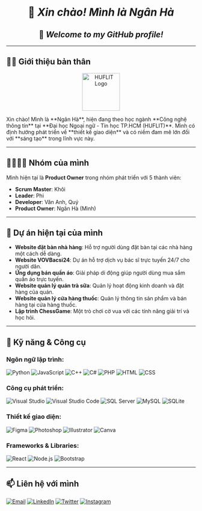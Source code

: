 <h1 align="center"> 👋 <em>Xin chào! Mình là Ngân Hà</em> </h1>
<h2 align="center"> 🌟 <em>Welcome to my GitHub profile!</em> </h2>

---

## 🧑‍💻 **Giới thiệu bản thân**
<p align="center">
  <img src="https://upload.wikimedia.org/wikipedia/vi/a/a6/Huflit_Logo.png" alt="HUFLIT Logo" width="100">
</p>
Xin chào! Mình là **Ngân Hà**, hiện đang theo học ngành **Công nghệ thông tin** tại **Đại học Ngoại ngữ - Tin học TP.HCM (HUFLIT)**. Mình có định hướng phát triển về **thiết kế giao diện** và có niềm đam mê lớn đối với **sáng tạo** trong lĩnh vực này.

---

## 👨‍👩‍👧‍👦 **Nhóm của mình**
Mình hiện tại là **Product Owner** trong nhóm phát triển với 5 thành viên:
- **Scrum Master**: Khôi
- **Leader**: Phi
- **Developer**: Văn Anh, Quý
- **Product Owner**: Ngân Hà (Mình)

---

## 🚀 **Dự án hiện tại của mình**
- **Website đặt bàn nhà hàng**: Hỗ trợ người dùng đặt bàn tại các nhà hàng một cách dễ dàng.
- **Website VOVBacsi24**: Dự án hỗ trợ dịch vụ bác sĩ trực tuyến 24/7 cho người dân.
- **Ứng dụng bán quần áo**: Giải pháp di động giúp người dùng mua sắm quần áo trực tuyến.
- **Website quản lý quán trà sữa**: Quản lý hoạt động kinh doanh và đặt hàng của quán.
- **Website quản lý cửa hàng thuốc**: Quản lý thông tin sản phẩm và bán hàng tại cửa hàng thuốc.
- **Lập trình ChessGame**: Một trò chơi cờ vua với các tính năng giải trí và học hỏi.

---

## 🔧 **Kỹ năng & Công cụ**
### **Ngôn ngữ lập trình:**
![Python](https://img.shields.io/badge/-Python-333333?style=flat&logo=python) 
![JavaScript](https://img.shields.io/badge/-JavaScript-333333?style=flat&logo=javascript)
![C++](https://img.shields.io/badge/-C++-333333?style=flat&logo=cplusplus)
![C#](https://img.shields.io/badge/-C%23-333333?style=flat&logo=csharp)
![PHP](https://img.shields.io/badge/-PHP-333333?style=flat&logo=php)
![HTML](https://img.shields.io/badge/-HTML-333333?style=flat&logo=html5)
![CSS](https://img.shields.io/badge/-CSS-333333?style=flat&logo=css3)

### **Công cụ phát triển:**
![Visual Studio](https://img.shields.io/badge/-Visual%20Studio-5C2D91?style=flat&logo=visual-studio)
![Visual Studio Code](https://img.shields.io/badge/-VSCode-333333?style=flat&logo=visual-studio-code)
![SQL Server](https://img.shields.io/badge/-SQL%20Server-333333?style=flat&logo=microsoft-sql-server)
![MySQL](https://img.shields.io/badge/-MySQL-333333?style=flat&logo=mysql)
![SQLite](https://img.shields.io/badge/-SQLite-333333?style=flat&logo=sqlite)

### **Thiết kế giao diện:**
![Figma](https://img.shields.io/badge/-Figma-333333?style=flat&logo=figma)
![Photoshop](https://img.shields.io/badge/-Photoshop-333333?style=flat&logo=adobe-photoshop)
![Illustrator](https://img.shields.io/badge/-Illustrator-333333?style=flat&logo=adobe-illustrator)
![Canva](https://img.shields.io/badge/-Canva-333333?style=flat&logo=canva)

### **Frameworks & Libraries:**
![React](https://img.shields.io/badge/-React-333333?style=flat&logo=react) 
![Node.js](https://img.shields.io/badge/-Node.js-333333?style=flat&logo=node.js)
![Bootstrap](https://img.shields.io/badge/-Bootstrap-333333?style=flat&logo=bootstrap)

---

## 📫 **Liên hệ với mình**
<a href="#"><img src="https://img.shields.io/badge/-Email-333333?style=flat&logo=gmail" alt="Email"></a>
<a href="#"><img src="https://img.shields.io/badge/-LinkedIn-333333?style=flat&logo=linkedin" alt="LinkedIn"></a>
<a href="#"><img src="https://img.shields.io/badge/-Twitter-333333?style=flat&logo=twitter" alt="Twitter"></a>
<a href="#"><img src="https://img.shields.io/badge/-Instagram-333333?style=flat&logo=instagram" alt="Instagram"></a>
